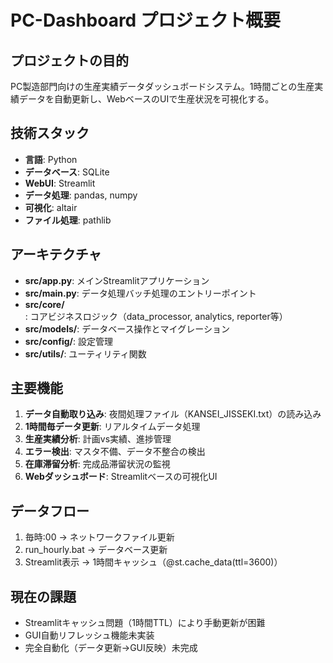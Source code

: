 # PC-Dashboard プロジェクト概要

## プロジェクトの目的
PC製造部門向けの生産実績データダッシュボードシステム。1時間ごとの生産実績データを自動更新し、WebベースのUIで生産状況を可視化する。

## 技術スタック
- **言語**: Python
- **データベース**: SQLite 
- **WebUI**: Streamlit
- **データ処理**: pandas, numpy
- **可視化**: altair
- **ファイル処理**: pathlib

## アーキテクチャ
- **src/app.py**: メインStreamlitアプリケーション
- **src/main.py**: データ処理バッチ処理のエントリーポイント
- **src/core/**: コアビジネスロジック（data_processor, analytics, reporter等）
- **src/models/**: データベース操作とマイグレーション
- **src/config/**: 設定管理
- **src/utils/**: ユーティリティ関数

## 主要機能
1. **データ自動取り込み**: 夜間処理ファイル（KANSEI_JISSEKI.txt）の読み込み
2. **1時間毎データ更新**: リアルタイムデータ処理
3. **生産実績分析**: 計画vs実績、進捗管理
4. **エラー検出**: マスタ不備、データ不整合の検出
5. **在庫滞留分析**: 完成品滞留状況の監視
6. **Webダッシュボード**: Streamlitベースの可視化UI

## データフロー
1. 毎時:00 → ネットワークファイル更新
2. run_hourly.bat → データベース更新
3. Streamlit表示 → 1時間キャッシュ（@st.cache_data(ttl=3600)）

## 現在の課題
- Streamlitキャッシュ問題（1時間TTL）により手動更新が困難
- GUI自動リフレッシュ機能未実装
- 完全自動化（データ更新→GUI反映）未完成